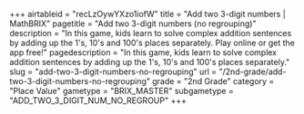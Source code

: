 +++
airtableid = "recLzOywYXzo1iofW"
title = "Add two 3-digit numbers | MathBRIX"
pagetitle = "Add two 3-digit numbers (no regrouping)"
description = "In this game, kids learn to solve complex addition sentences by adding up the 1's, 10's and 100's places separately. Play online or get the app free!"
pagedescription = "In this game, kids learn to solve complex addition sentences by adding up the 1's, 10's and 100's places separately."
slug = "add-two-3-digit-numbers-no-regrouping"
url = "/2nd-grade/add-two-3-digit-numbers-no-regrouping"
grade = "2nd Grade"
category = "Place Value"
gametype = "BRIX_MASTER"
subgametype = "ADD_TWO_3_DIGIT_NUM_NO_REGROUP"
+++